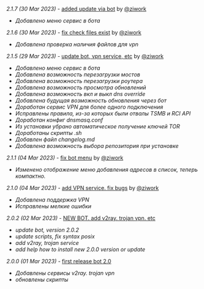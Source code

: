 *2.1.7 (30 Mar 2023) -* [added update via bot](https://github.com/ziwork/bypass_keenetic/releases/tag/2.1.7) by [@ziwork](https://github.com/ziwork)
- *Добавлено меню сервис в бота*

*2.1.6 (30 Mar 2023) -* [fix check files exist](https://github.com/ziwork/bypass_keenetic/releases/tag/2.1.6) by [@ziwork](https://github.com/ziwork)
- *Добавлена проверка наличия файлов для vpn*

*2.1.5 (29 Mar 2023) -* [update bot, vpn service, etc](https://github.com/ziwork/bypass_keenetic/releases/tag/2.1.5) by [@ziwork](https://github.com/ziwork)
- *Добавлено меню сервис в бота*
- *Добавлена возможность перезагрузки мостов*
- *Добавлена возможность перезагрузки роутера*
- *Добавлена возможность просмотра обновлений*
- *Добавлена возможность вкл и выкл dns override*
- *Добавлена будущая возможность обновления через бот*
- *Доработан сервис VPN для более одного подключения*
- *Исправлены правила, из-за которых были отвалы TSMB и RCI API*
- *Доработан конфиг dnsmasq.conf*
- *Из установки убрано автоматическое получение ключей TOR*
- *Доработаны скрипты .sh*
- *Добавлен файл changelog.md*
- *Добавлена возможность выбора репозитория при установке*

*2.1.1 (04 Mar 2023) -* [fix bot menu](https://github.com/ziwork/bypass_keenetic/releases/tag/2.1.1) by [@ziwork](https://github.com/ziwork)
- *Изменено отображение меню добавления адресов в список, теперь компактно.*

*2.1.0 (04 Mar 2023) -* [add VPN service. fix bugs](https://github.com/ziwork/bypass_keenetic/releases/tag/2.1.0) by [@ziwork](https://github.com/ziwork)
- *Добавлена поддержка VPN*
- *Исправлены мелкие ошибки*

*2.0.2 (02 Mar 2023) -* [NEW BOT. add v2ray. trojan vpn. etc](https://github.com/ziwork/bypass_keenetic/releases/tag/2.0.2)
- *update bot, version 2.0.2*
- *update scripts, fix syntax posix*
- *add v2ray, trojan service*
- *add help how to install new 2.0.0 version or update*

*2.0.0 (01 Mar 2023) -* [first release bot 2.0](https://github.com/ziwork/bypass_keenetic/releases/tag/2.0.0)
- *Добавлены сервисы v2ray. trojan vpn*
- *обновлены скрипты*